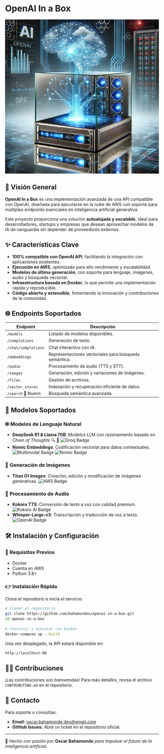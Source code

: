 # OpenAI In a Box

![alt text](image.png)

## 🌟 Visión General

**OpenAI In a Box** es una implementación avanzada de una API compatible con OpenAI, diseñada para ejecutarse en la nube de AWS con soporte para múltiples endpoints esenciales en inteligencia artificial generativa.

Este proyecto proporciona una solución **autoalojada y escalable**, ideal para desarrolladores, startups y empresas que desean aprovechar modelos de IA de vanguardia sin depender de proveedores externos.

## ✨ Características Clave

- **100% compatible con OpenAI API**, facilitando la integración con aplicaciones existentes.
- **Ejecución en AWS**, optimizada para alto rendimiento y escalabilidad.
- **Modelos de última generación**, con soporte para lenguaje, imágenes, audio y búsqueda vectorial.
- **Infraestructura basada en Docker**, lo que permite una implementación rápida y reproducible.
- **Código abierto y extensible**, fomentando la innovación y contribuciones de la comunidad.

## 🌐 Endpoints Soportados

| Endpoint               | Descripción |
|------------------------|-------------|
| `/models`              | Listado de modelos disponibles. |
| `/completions`         | Generación de texto. |
| `/chat/completions`    | Chat interactivo con IA. |
| `/embeddings`          | Representaciones vectoriales para búsqueda semántica. |
| `/audio`               | Procesamiento de audio (TTS y STT). |
| `/images`              | Generación, edición y variaciones de imágenes. |
| `/files`               | Gestión de archivos. |
| `/vector_stores`       | Indexación y recuperación eficiente de datos. |
| `/search` 🌟 Nuevo  | Búsqueda semántica avanzada. |

## 🔬 Modelos Soportados

### 🌐 **Modelos de Lenguaje Natural**

- **DeepSeek R1 & Llama 70B**: Modelos LLM con razonamiento basado en *Chain of Thoughts* 🔍 🌟 ![Groq Badge](https://img.shields.io/badge/Groq-orange)
- **Nomic Embeddings**: Codificación vectorial para datos contextuales. ![Multimodal Badge](https://img.shields.io/badge/Multimodal-cyan) ![Nomic Badge](https://img.shields.io/badge/Nomic-orange)

### 🎨 **Generación de Imágenes**

- **Titan G1 Images**: Creación, edición y modificación de imágenes generativas. ![AWS Badge](https://img.shields.io/badge/AWS-orange)

### 🎤 **Procesamiento de Audio**

- **Kokoro TTS**: Conversión de texto a voz con calidad premium. ![Kokoro AI Badge](https://img.shields.io/badge/KokoroAI-orange)
- **Whisper-Large-v3**: Transcripción y traducción de voz a texto. ![OpenAI Badge](https://img.shields.io/badge/OpenAI-orange)

## 🛠️ Instalación y Configuración

### 🔹 **Requisitos Previos**

- Docker
- Cuenta en AWS
- Python 3.8+

### 👉 **Instalación Rápida**

Clona el repositorio e inicia el servicio:

```bash
# Clonar el repositorio
git clone https://github.com/bahamondex/openai-in-a-box.git
cd openai-in-a-box

# Construir y ejecutar con Docker
docker-compose up --build
```

Una vez desplegado, la API estará disponible en:

```plaintext
http://localhost:80
```

## 👨‍💻 Contribuciones

¡Las contribuciones son bienvenidas! Para más detalles, revisa el archivo `CONTRIBUTING.md` en el repositorio.

## 👤 Contacto

Para soporte o consultas:

- **Email:** [oscar.bahamonde.dev@gmail.com](mailto:oscar.bahamonde.dev@gmail.com)
- **GitHub Issues:** Abre un ticket en el repositorio oficial.

---

🌟 *Hecho con pasión por* **Oscar Bahamonde** *para impulsar el futuro de la inteligencia artificial.*

